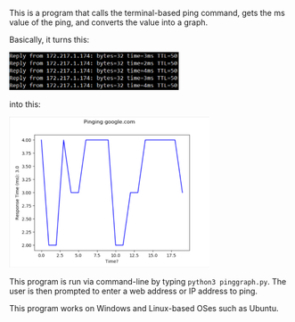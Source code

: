 This is a program that calls the terminal-based ping command, gets the ms value of the ping, and converts the value into a graph.

Basically, it turns this:

![alt text][pingterm]

into this:

![alt text][pinggraph]


[pingterm]: images/pingterm.png "The ping command running in Windows Powershell"
[pinggraph]: images/pinggraph.png "The Ping Graph program running"

This program is run via command-line by typing `python3 pinggraph.py`. The user is then prompted to enter a web address or IP address to ping.

This program works on Windows and Linux-based OSes such as Ubuntu.
